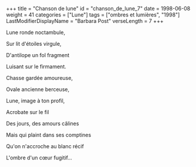 +++
title = "Chanson de lune"
id = "chanson_de_lune_7"
date = 1998-06-08
weight = 41
categories = ["Lune"]
tags = ["ombres et lumières", "1998"]
LastModifierDisplayName = "Barbara Post"
verseLength = 7
+++

Lune ronde noctambule,

Sur lit d'étoiles virgule,

D'antilope un fol fragment

Luisant sur le firmament.

Chasse gardée amoureuse,

Ovale ancienne berceuse,

Lune, image à ton profil,

Acrobate sur le fil

Des jours, des amours câlines

Mais qui plaint dans ses comptines

Qu'on n'accroche au blanc récif

L'ombre d'un cœur fugitif...

